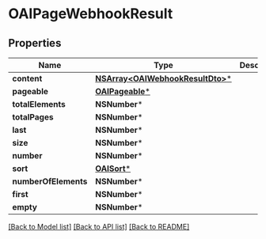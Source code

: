 # OAIPageWebhookResult

## Properties
Name | Type | Description | Notes
------------ | ------------- | ------------- | -------------
**content** | [**NSArray&lt;OAIWebhookResultDto&gt;***](OAIWebhookResultDto) |  | [optional] 
**pageable** | [**OAIPageable***](OAIPageable) |  | [optional] 
**totalElements** | **NSNumber*** |  | [optional] 
**totalPages** | **NSNumber*** |  | [optional] 
**last** | **NSNumber*** |  | [optional] 
**size** | **NSNumber*** |  | [optional] 
**number** | **NSNumber*** |  | [optional] 
**sort** | [**OAISort***](OAISort) |  | [optional] 
**numberOfElements** | **NSNumber*** |  | [optional] 
**first** | **NSNumber*** |  | [optional] 
**empty** | **NSNumber*** |  | [optional] 

[[Back to Model list]](../README#documentation-for-models) [[Back to API list]](../README#documentation-for-api-endpoints) [[Back to README]](../README)


